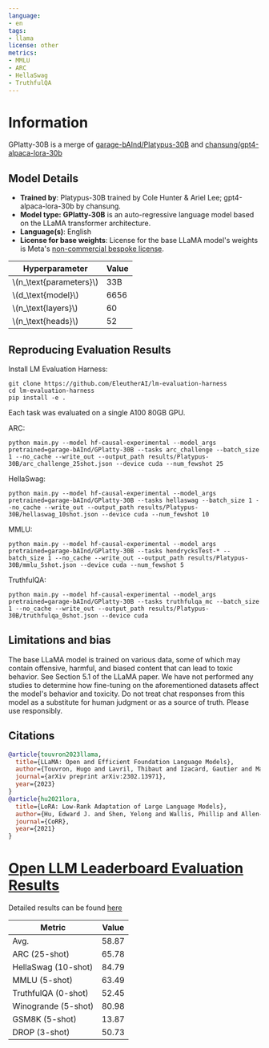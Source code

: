 ```yaml
---
language:
- en
tags:
- llama
license: other
metrics:
- MMLU
- ARC 
- HellaSwag
- TruthfulQA
---
```


# Information

GPlatty-30B is a merge of [garage-bAInd/Platypus-30B](https://huggingface.co/lilloukas/Platypus-30B) and [chansung/gpt4-alpaca-lora-30b](https://huggingface.co/chansung/gpt4-alpaca-lora-30b)

## Model Details

* **Trained by**: Platypus-30B trained by Cole Hunter & Ariel Lee; gpt4-alpaca-lora-30b by chansung.
* **Model type:**  **GPlatty-30B** is an auto-regressive language model based on the LLaMA transformer architecture.
* **Language(s)**: English
* **License for base weights**: License for the base LLaMA model's weights is Meta's [non-commercial bespoke license](https://github.com/facebookresearch/llama/blob/main/MODEL_CARD.md).

| Hyperparameter            | Value |
|---------------------------|-------|
| \\(n_\text{parameters}\\) | 33B   |
| \\(d_\text{model}\\)      | 6656  |
| \\(n_\text{layers}\\)     | 60    |
| \\(n_\text{heads}\\)      | 52    |


## Reproducing Evaluation Results
Install LM Evaluation Harness:
```
git clone https://github.com/EleutherAI/lm-evaluation-harness
cd lm-evaluation-harness
pip install -e .
```
Each task was evaluated on a single A100 80GB GPU.

ARC:
```
python main.py --model hf-causal-experimental --model_args pretrained=garage-bAInd/GPlatty-30B --tasks arc_challenge --batch_size 1 --no_cache --write_out --output_path results/Platypus-30B/arc_challenge_25shot.json --device cuda --num_fewshot 25
```

HellaSwag:
```
python main.py --model hf-causal-experimental --model_args pretrained=garage-bAInd/GPlatty-30B --tasks hellaswag --batch_size 1 --no_cache --write_out --output_path results/Platypus-30B/hellaswag_10shot.json --device cuda --num_fewshot 10
```

MMLU:
```
python main.py --model hf-causal-experimental --model_args pretrained=garage-bAInd/GPlatty-30B --tasks hendrycksTest-* --batch_size 1 --no_cache --write_out --output_path results/Platypus-30B/mmlu_5shot.json --device cuda --num_fewshot 5
```

TruthfulQA:
```
python main.py --model hf-causal-experimental --model_args pretrained=garage-bAInd/GPlatty-30B --tasks truthfulqa_mc --batch_size 1 --no_cache --write_out --output_path results/Platypus-30B/truthfulqa_0shot.json --device cuda
```
## Limitations and bias

The base LLaMA model is trained on various data, some of which may contain offensive, harmful, and biased content that can lead to toxic behavior. See Section 5.1 of the LLaMA paper. We have not performed any studies to determine how fine-tuning on the aforementioned datasets affect the model's behavior and toxicity. Do not treat chat responses from this model as a substitute for human judgment or as a source of truth. Please use responsibly.

## Citations

```bibtex
@article{touvron2023llama,
  title={LLaMA: Open and Efficient Foundation Language Models},
  author={Touvron, Hugo and Lavril, Thibaut and Izacard, Gautier and Martinet, Xavier and Lachaux, Marie-Anne and Lacroix, Timoth{\'e}e and Rozi{\`e}re, Baptiste and Goyal, Naman and Hambro, Eric and Azhar, Faisal and Rodriguez, Aurelien and Joulin, Armand and Grave, Edouard and Lample, Guillaume},
  journal={arXiv preprint arXiv:2302.13971},
  year={2023}
}
@article{hu2021lora,
  title={LoRA: Low-Rank Adaptation of Large Language Models},
  author={Hu, Edward J. and Shen, Yelong and Wallis, Phillip and Allen-Zhu, Zeyuan and Li, Yuanzhi and Wang, Shean and Chen, Weizhu},
  journal={CoRR},
  year={2021}
}
```
# [Open LLM Leaderboard Evaluation Results](https://huggingface.co/spaces/HuggingFaceH4/open_llm_leaderboard)
Detailed results can be found [here](https://huggingface.co/datasets/open-llm-leaderboard/details_lilloukas__GPlatty-30B)

| Metric                | Value                     |
|-----------------------|---------------------------|
| Avg.                  | 58.87   |
| ARC (25-shot)         | 65.78          |
| HellaSwag (10-shot)   | 84.79    |
| MMLU (5-shot)         | 63.49         |
| TruthfulQA (0-shot)   | 52.45   |
| Winogrande (5-shot)   | 80.98   |
| GSM8K (5-shot)        | 13.87        |
| DROP (3-shot)         | 50.73         |
